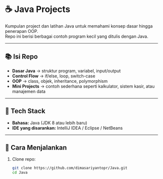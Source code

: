 # ☕ Java Projects

Kumpulan project dan latihan Java untuk memahami konsep dasar hingga penerapan OOP.  
Repo ini berisi berbagai contoh program kecil yang ditulis dengan Java.

---

## 📚 Isi Repo
- **Dasar Java** → struktur program, variabel, input/output  
- **Control Flow** → if/else, loop, switch-case  
- **OOP** → class, objek, inheritance, polymorphism  
- **Mini Projects** → contoh sederhana seperti kalkulator, sistem kasir, atau manajemen data  

---

## 🔧 Tech Stack
- **Bahasa:** Java (JDK 8 atau lebih baru)  
- **IDE yang disarankan:** IntelliJ IDEA / Eclipse / NetBeans  

---

## 🚀 Cara Menjalankan
1. Clone repo:
   ```bash
   git clone https://github.com/dimasariyantopr/Java.git
   cd Java

